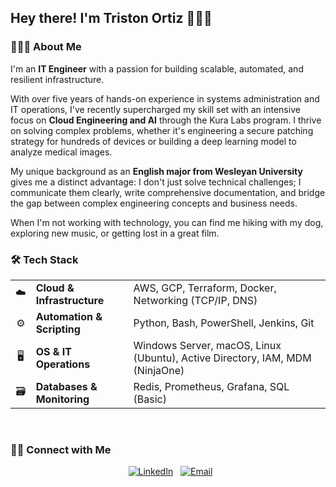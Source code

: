 <h2> Hey there! I'm Triston Ortiz 👨🏻‍💻</h2>

<h3> 👨🏻‍💻 About Me </h3>

I'm an **IT Engineer** with a passion for building scalable, automated, and resilient infrastructure.

With over five years of hands-on experience in systems administration and IT operations, I've recently supercharged my skill set with an intensive focus on **Cloud Engineering and AI** through the Kura Labs program. I thrive on solving complex problems, whether it's engineering a secure patching strategy for hundreds of devices or building a deep learning model to analyze medical images.

My unique background as an **English major from Wesleyan University** gives me a distinct advantage: I don't just solve technical challenges; I communicate them clearly, write comprehensive documentation, and bridge the gap between complex engineering concepts and business needs.

When I'm not working with technology, you can find me hiking with my dog, exploring new music, or getting lost in a great film.

<h3> 🛠️ Tech Stack</h3>

| | | |
| :---: | :--- | :--- |
| ☁️ | **Cloud & Infrastructure** | AWS, GCP, Terraform, Docker, Networking (TCP/IP, DNS) |
| ⚙️ | **Automation & Scripting** | Python, Bash, PowerShell, Jenkins, Git |
| 🖥️ | **OS & IT Operations** | Windows Server, macOS, Linux (Ubuntu), Active Directory, IAM, MDM (NinjaOne) |
| 🗃️ | **Databases & Monitoring** | Redis, Prometheus, Grafana, SQL (Basic) |

<br/>

<h3> 🤝🏻 Connect with Me </h3>

<p align="center">
  <a href="https://www.linkedin.com/in/triston-ortiz-0a919b173/"><img alt="LinkedIn" src="https://img.shields.io/badge/LinkedIn-Triston%20Ortiz-blue?style=flat-square&logo=linkedin"></a>
  <a href="mailto:triston.a.ortiz@gmail.com"><img alt="Email" src="https://img.shields.io/badge/Email-Get%20In%20Touch-blue?style=flat-square&logo=gmail"></a>
</p>
